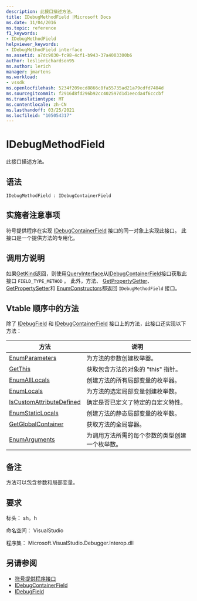 ```yaml
---
description: 此接口描述方法。
title: IDebugMethodField |Microsoft Docs
ms.date: 11/04/2016
ms.topic: reference
f1_keywords:
- IDebugMethodField
helpviewer_keywords:
- IDebugMethodField interface
ms.assetid: a7dc9030-fc98-4cf1-b943-37a4003300b6
author: leslierichardson95
ms.author: lerich
manager: jmartens
ms.workload:
- vssdk
ms.openlocfilehash: 5234f209ecd8866c8fa55735ad21a79cdfd7404d
ms.sourcegitcommit: f2916d8fd296b92cc402597d1d1eecda4f6cccbf
ms.translationtype: MT
ms.contentlocale: zh-CN
ms.lasthandoff: 03/25/2021
ms.locfileid: "105054317"
---
```

# <a name="idebugmethodfield"></a>IDebugMethodField
此接口描述方法。

## <a name="syntax"></a>语法

```
IDebugMethodField : IDebugContainerField
```

## <a name="notes-for-implementers"></a>实施者注意事项
 符号提供程序在实现 [IDebugContainerField](../../../extensibility/debugger/reference/idebugcontainerfield.md) 接口的同一对象上实现此接口。 此接口是一个提供方法的专用化。

## <a name="notes-for-callers"></a>调用方说明
 如果[GetKind](../../../extensibility/debugger/reference/idebugfield-getkind.md)返回，则使用[QueryInterface](/cpp/atl/queryinterface)从[IDebugContainerField](../../../extensibility/debugger/reference/idebugcontainerfield.md)接口获取此接口 `FIELD_TYPE_METHOD` 。 此外，方法、 [GetPropertyGetter](../../../extensibility/debugger/reference/idebugpropertyfield-getpropertygetter.md)、 [GetPropertySetter](../../../extensibility/debugger/reference/idebugpropertyfield-getpropertysetter.md)和 [EnumConstructors](../../../extensibility/debugger/reference/idebugclassfield-enumconstructors.md)都返回 `IDebugMethodField` 接口。

## <a name="methods-in-vtable-order"></a>Vtable 顺序中的方法
 除了 [IDebugField](../../../extensibility/debugger/reference/idebugfield.md) 和 [IDebugContainerField](../../../extensibility/debugger/reference/idebugcontainerfield.md) 接口上的方法，此接口还实现以下方法：

|方法|说明|
|------------|-----------------|
|[EnumParameters](../../../extensibility/debugger/reference/idebugmethodfield-enumparameters.md)|为方法的参数创建枚举器。|
|[GetThis](../../../extensibility/debugger/reference/idebugmethodfield-getthis.md)|获取包含方法的对象的 "this" 指针。|
|[EnumAllLocals](../../../extensibility/debugger/reference/idebugmethodfield-enumalllocals.md)|创建方法的所有局部变量的枚举器。|
|[EnumLocals](../../../extensibility/debugger/reference/idebugmethodfield-enumlocals.md)|为方法的选定局部变量创建枚举数。|
|[IsCustomAttributeDefined](../../../extensibility/debugger/reference/idebugmethodfield-iscustomattributedefined.md)|确定是否已定义了特定的自定义特性。|
|[EnumStaticLocals](../../../extensibility/debugger/reference/idebugmethodfield-enumstaticlocals.md)|创建方法的静态局部变量的枚举数。|
|[GetGlobalContainer](../../../extensibility/debugger/reference/idebugmethodfield-getglobalcontainer.md)|获取方法的全局容器。|
|[EnumArguments](../../../extensibility/debugger/reference/idebugmethodfield-enumarguments.md)|为调用方法所需的每个参数的类型创建一个枚举数。|

## <a name="remarks"></a>备注
 方法可以包含参数和局部变量。

## <a name="requirements"></a>要求
 标头： sh。h

 命名空间： VisualStudio

 程序集： Microsoft.VisualStudio.Debugger.Interop.dll

## <a name="see-also"></a>另请参阅
- [符号提供程序接口](../../../extensibility/debugger/reference/symbol-provider-interfaces.md)
- [IDebugContainerField](../../../extensibility/debugger/reference/idebugcontainerfield.md)
- [IDebugField](../../../extensibility/debugger/reference/idebugfield.md)
